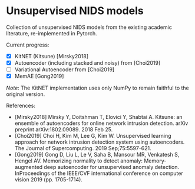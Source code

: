 # Unsupervised NIDS models

Collection of unsupervised NIDS models from the existing academic literature, re-implemented in Pytorch.

Current progress:
- [x] KitNET (Kitsune) [Mirsky2018]
- [x] Autoencoder (including stacked and noisy) from [Choi2019]
- [ ] Variational Autoencoder from [Choi2019]
- [x] MemAE [Gong2019]

*Note*: The KitNET implementation uses only NumPy to remain faithful to the original version.

References:

- [Mirsky2018] Mirsky Y, Doitshman T, Elovici Y, Shabtai A. Kitsune: an ensemble of autoencoders for online network intrusion detection. arXiv preprint arXiv:1802.09089. 2018 Feb 25.
- [Choi2019] Choi H, Kim M, Lee G, Kim W. Unsupervised learning approach for network intrusion detection system using autoencoders. The Journal of Supercomputing. 2019 Sep;75:5597-621.
- [Gong2019] Gong D, Liu L, Le V, Saha B, Mansour MR, Venkatesh S, Hengel AV. Memorizing normality to detect anomaly: Memory-augmented deep autoencoder for unsupervised anomaly detection. InProceedings of the IEEE/CVF international conference on computer vision 2019 (pp. 1705-1714).